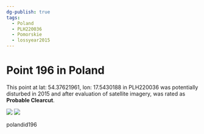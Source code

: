 ```yaml
---
dg-publish: true
tags:
  - Poland
  - PLH220036
  - Pomorskie
  - lossyear2015
---
```


# Point 196 in Poland

This point at lat: 54.37621961, lon: 17.5430188 in PLH220036 was potentially disturbed in 2015 and after evaluation of satellite imagery, was rated as **Probable Clearcut**.

<div class='juxtapose' data-showcredits='false'>
<img src='https://baserow-backend-production20240528124524339000000001.s3.amazonaws.com/user_files/8kobrhjW5xkMEVij9O4K27ksApdI4vcQ_f41adf7ff7e6324077d65ede16e34fe4dc06a937a1215575c5bc95f8fdba8dd0.png' data-label='August 2013' />
<img src='https://baserow-backend-production20240528124524339000000001.s3.amazonaws.com/user_files/ILK7Xn9dxzNtzgSWBMUp0XUuF2ZL1q6Z_81ac0d9b2cf5bf0064cac8f58fa94a903b4777d27a7b39cf5b0dd83715f41908.png' data-label='May 2022' />
</div>

polandid196